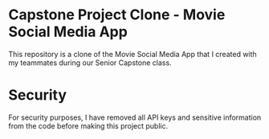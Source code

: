 # Capstone Project Clone - Movie Social Media App
This repository is a clone of the Movie Social Media App that I created with my teammates during our Senior Capstone class.

# Security
For security purposes, I have removed all API keys and sensitive information from the code before making this project public.

  
